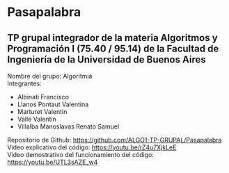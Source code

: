 # Pasapalabra
## TP grupal integrador de la materia Algoritmos y Programación I (75.40 / 95.14) de la Facultad de Ingeniería de la Universidad de Buenos Aires

Nombre del grupo: Algoritmia<br>
Integrantes:
- Albinati Francisco 
- Llanos Pontaut Valentina
- Marturet Valentin
- Valle Valentin
- Villalba Manoslavas Renato Samuel

Repositorio de Github: https://github.com/ALGO1-TP-GRUPAL/Pasapalabra<br>
Video explicativo del código: https://youtu.be/rZ4u7XjkLeE<br>
Video demostrativo del funcionamiento del código: https://youtu.be/UTL3sAZE_w4
